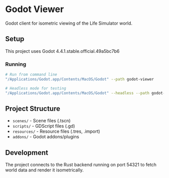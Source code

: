 # Godot Viewer

Godot client for isometric viewing of the Life Simulator world.

## Setup

This project uses Godot 4.4.1.stable.official.49a5bc7b6

### Running

```bash
# Run from command line
"/Applications/Godot.app/Contents/MacOS/Godot" --path godot-viewer

# Headless mode for testing
"/Applications/Godot.app/Contents/MacOS/Godot" --headless --path godot-viewer
```

## Project Structure

- `scenes/` - Scene files (.tscn)
- `scripts/` - GDScript files (.gd)
- `resources/` - Resource files (.tres, .import)
- `addons/` - Godot addons/plugins

## Development

The project connects to the Rust backend running on port 54321 to fetch world data and render it isometrically.